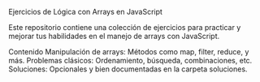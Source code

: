 Ejercicios de Lógica con Arrays en JavaScript 

Este repositorio contiene una colección de ejercicios para practicar y mejorar tus habilidades en el manejo de arrays con JavaScript.

Contenido
Manipulación de arrays: Métodos como map, filter, reduce, y más.
Problemas clásicos: Ordenamiento, búsqueda, combinaciones, etc.
Soluciones: Opcionales y bien documentadas en la carpeta soluciones.
